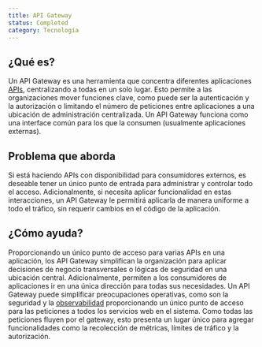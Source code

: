 ```yaml
---
title: API Gateway
status: Completed
category: Tecnología
---
```


## ¿Qué es?

Un API Gateway es una herramienta que concentra diferentes aplicaciones [APIs](/es/application-programming-interface/), centralizando a todas en un solo lugar. Esto permite a las organizaciones mover funciones clave, como puede ser la autenticación y la autorización o limitando el número de peticiones entre aplicaciones a una ubicación de administración centralizada. Un API Gateway funciona como una interface común para los que la consumen (usualmente aplicaciones externas).

## Problema que aborda

Si está haciendo APIs con disponibilidad para consumidores externos, es deseable tener un único punto de entrada para administrar y controlar todo el acceso. Adicionalmente, si necesita aplicar funcionalidad en estas interacciones, un API Gateway le permitirá aplicarla de manera uniforme a todo el tráfico, sin requerir cambios en el código de la aplicación.

## ¿Cómo ayuda?

Proporcionando un único punto de acceso para varias APIs en una aplicación, los API Gateway simplifican la organización para aplicar decisiones de negocio transversales o lógicas de seguridad en una ubicación central. Adicionalmente, permiten a los consumidores de aplicaciones ir en una única dirección para todas sus necesidades. Un API Gateway puede simplificar preocupaciones operativas, como son la seguridad y la [observabilidad](/es/observability/) proporcionando un único punto de acceso para las peticiones a todos los servicios web en el sistema. Como todas las peticiones fluyen por el gateway, esto presenta un lugar único para agregar funcionalidades como la recolección de métricas, límites de tráfico y la autorización.
